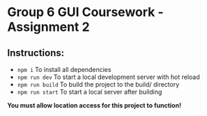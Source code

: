 # Group 6 GUI Coursework - Assignment 2

## Instructions:
- `npm i` To install all dependencies
- `npm run dev` To start a local development server with hot reload
- `npm run build` To build the project to the build/ directory
- `npm run start` To start a local server after building

**You must allow location access for this project to function!**